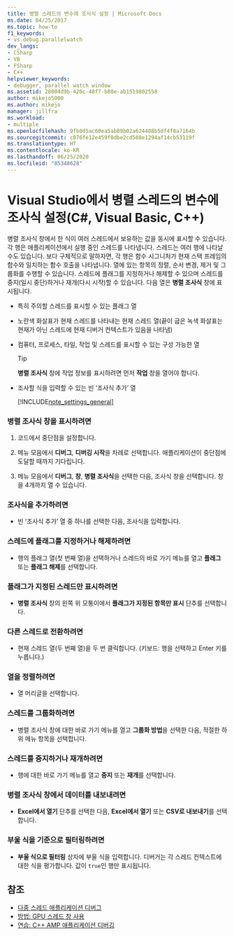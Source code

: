 ```yaml
---
title: 병렬 스레드의 변수에 조사식 설정 | Microsoft Docs
ms.date: 04/25/2017
ms.topic: how-to
f1_keywords:
- vs.debug.parallelwatch
dev_langs:
- CSharp
- VB
- FSharp
- C++
helpviewer_keywords:
- debugger, parallel watch window
ms.assetid: 28004d9b-420c-48f7-b80e-ab1519802558
author: mikejo5000
ms.author: mikejo
manager: jillfra
ms.workload:
- multiple
ms.openlocfilehash: 9fb0d5ac60ea5ab89b02a624488b5df4f8a7164b
ms.sourcegitcommit: c076fe12e459f0dbe2cd508e1294af14cb53119f
ms.translationtype: HT
ms.contentlocale: ko-KR
ms.lasthandoff: 06/25/2020
ms.locfileid: "85348628"
---
```

# <a name="set-a-watch-on-variables-in-parallel-threads-in-visual-studio-c-visual-basic-c"></a>Visual Studio에서 병렬 스레드의 변수에 조사식 설정(C#, Visual Basic, C++)
병렬 조사식 창에서 한 식이 여러 스레드에서 보유하는 값을 동시에 표시할 수 있습니다. 각 행은 애플리케이션에서 실행 중인 스레드를 나타냅니다. 스레드는 여러 행에 나타날 수도 있습니다. 보다 구체적으로 말하자면, 각 행은 함수 시그니처가 현재 스택 프레임의 함수와 일치하는 함수 호출을 나타냅니다. 열에 있는 항목의 정렬, 순서 변경, 제거 및 그룹화를 수행할 수 있습니다. 스레드에 플래그를 지정하거나 해제할 수 있으며 스레드를 중지(일시 중단)하거나 재개(다시 시작)할 수 있습니다. 다음 열은 **병렬 조사식** 창에 표시됩니다.

- 특히 주의할 스레드를 표시할 수 있는 플래그 열

- 노란색 화살표가 현재 스레드를 나타내는 현재 스레드 열(끝이 굽은 녹색 화살표는 현재가 아닌 스레드에 현재 디버거 컨텍스트가 있음을 나타냄)

- 컴퓨터, 프로세스, 타일, 작업 및 스레드를 표시할 수 있는 구성 가능한 열

  > [!TIP]
  > **병렬 조사식** 창에 작업 정보를 표시하려면 먼저 **작업** 창을 열어야 합니다.

- 조사할 식을 입력할 수 있는 빈 ‘조사식 추가’ 열

  [!INCLUDE[note_settings_general](../data-tools/includes/note_settings_general_md.md)]

### <a name="to-display-the-parallel-watch-window"></a>병렬 조사식 창을 표시하려면

1. 코드에서 중단점을 설정합니다.

2. 메뉴 모음에서 **디버그**, **디버깅 시작**을 차례로 선택합니다. 애플리케이션이 중단점에 도달할 때까지 기다립니다.

3. 메뉴 모음에서 **디버그**, **창**, **병렬 조사식**을 선택한 다음, 조사식 창을 선택합니다. 창을 4개까지 열 수 있습니다.

### <a name="to-add-a-watch-expression"></a>조사식을 추가하려면

- 빈 ‘조사식 추가’ 열 중 하나를 선택한 다음, 조사식을 입력합니다.

### <a name="to-flag-or-unflag-a-thread"></a>스레드에 플래그를 지정하거나 해제하려면

- 행의 플래그 열(첫 번째 열)을 선택하거나 스레드의 바로 가기 메뉴를 열고 **플래그** 또는 **플래그 해제**를 선택합니다.

### <a name="to-display-only-flagged-threads"></a>플래그가 지정된 스레드만 표시하려면

- **병렬 조사식** 창의 왼쪽 위 모퉁이에서 **플래그가 지정된 항목만 표시** 단추를 선택합니다.

### <a name="to-switch-to-another-thread"></a>다른 스레드로 전환하려면

- 현재 스레드 열(두 번째 열)을 두 번 클릭합니다. (키보드: 행을 선택하고 Enter 키를 누릅니다.)

### <a name="to-sort-a-column"></a>열을 정렬하려면

- 열 머리글을 선택합니다.

### <a name="to-group-threads"></a>스레드를 그룹화하려면

- 병렬 조사식 창에 대한 바로 가기 메뉴를 열고 **그룹화 방법**을 선택한 다음, 적절한 하위 메뉴 항목을 선택합니다.

### <a name="to-freeze-or-thaw-threads"></a>스레드를 중지하거나 재개하려면

- 행에 대한 바로 가기 메뉴를 열고 **중지** 또는 **재개**를 선택합니다.

### <a name="to-export-the-data-in-the-parallel-watch-window"></a>병렬 조사식 창에서 데이터를 내보내려면

- **Excel에서 열기** 단추를 선택한 다음, **Excel에서 열기** 또는 **CSV로 내보내기**를 선택합니다.

### <a name="to-filter-by-a-boolean-expression"></a>부울 식을 기준으로 필터링하려면

- **부울 식으로 필터링** 상자에 부울 식을 입력합니다. 디버거는 각 스레드 컨텍스트에 대한 식을 평가합니다. 값이 `true`인 행만 표시됩니다.

## <a name="see-also"></a>참조
- [다중 스레드 애플리케이션 디버그](../debugger/debug-multithreaded-applications-in-visual-studio.md)
- [방법: GPU 스레드 창 사용](../debugger/how-to-use-the-gpu-threads-window.md)
- [연습: C++ AMP 애플리케이션 디버깅](/cpp/parallel/amp/walkthrough-debugging-a-cpp-amp-application)
